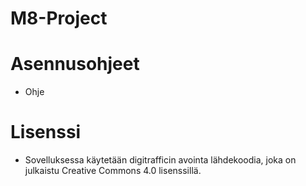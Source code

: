# M8-Project


# Asennusohjeet
 -  Ohje
 
# Lisenssi
- Sovelluksessa käytetään digitrafficin avointa lähdekoodia, joka on julkaistu Creative Commons 4.0 lisenssillä. 
